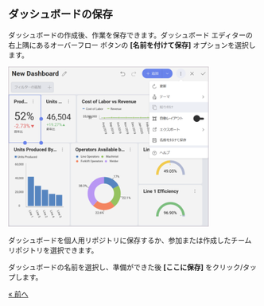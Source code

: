 ## ダッシュボードの保存 

ダッシュボードの作成後、作業を保存できます。ダッシュボード エディターの右上隅にあるオーバーフロー ボタンの **[名前を付けて保存]** オプションを選択します。

<img src="images/ManufacturingAccessingSaveMenu_All.png" alt="ManufacturingAccessingSaveMenu\_All" width="80%"/>

ダッシュボードを個人用リポジトリに保存するか、参加または作成したチーム リポジトリを選択できます。 

ダッシュボードの名前を選択し、準備ができた後 **[ここに保存]** をクリック/タップします。

<style>
.previous {
    text-align: left
}

.next {
    float: right
}

</style>

<a href="manufacturing-adding-other-visualizations.md" class="previous">&laquo; 前へ</a>